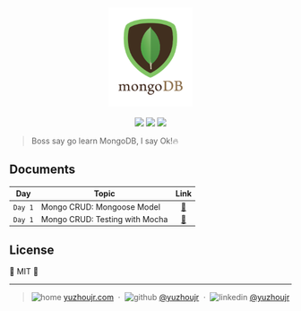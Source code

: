 <h3 style="text-align:center;font-weight: 300;" align="center">
  <img src="/img/mongodb.png" width="150px">
</h3>

<p align="center">
  <img src="https://img.shields.io/badge/license-MIT-yellow.svg?style=flat-square">
  <img src="https://img.shields.io/badge/downloads-0k-yellow.svg?style=flat-square">
  <img src="https://img.shields.io/badge/build-passing-yellow.svg?style=flat-square">
</p>


> Boss say go learn MongoDB, I say Ok!🔥

## Documents

<!--  🍋 🍌 🍎 🍏 🍐 🍒 🍓 🥝 🍅 🥥 -->

<!-- | Day           |   Topic | Link |
| ------------- |------------- |:-------------:|
| `Day 1`     |  Positioning, Animation & Image Clipping  | [🍉](./docs/day1.md) |
| `Day 2`     |  Specificity, Value Processing & Inheritance  | [🍑](./docs/day2.md) |
| `Day 3`     |  Relative Sizing, BEM & BEM Refactoring  | [🍊](./docs/day3.md) |
| `Day 4`     |  Sass Crash Course | [🍍](./docs/day4.md) |
| `Day 5`     |  Sass Refactoring | [🍇](./docs/day5.md) |
| `Day 6`     |  Grid | [🍈](./docs/day6.md) | -->


| Day           |   Topic | Link |
| ------------- |------------- |:-------------:|
| `Day 1`     |  Mongo CRUD: Mongoose Model   | [🍉](./docs/day1.md) |
| `Day 1`     |  Mongo CRUD: Testing with Mocha   | [🍉](./docs/day2.md) |


## License

🌱 MIT 🌱

---

> ![home](http://yuzhoujr.com/emoji/home.svg) [yuzhoujr.com](http://www.yuzhoujr.com) &nbsp;&middot;&nbsp;
> ![github](http://yuzhoujr.com/emoji/github.svg)  [@yuzhoujr](https://github.com/yuzhoujr) &nbsp;&middot;&nbsp;
> ![linkedin](http://yuzhoujr.com/emoji/linkedin.svg)  [@yuzhoujr](https://linkedin.com/in/yuzhoujr)
